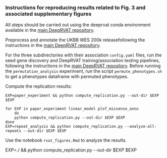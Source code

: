 ### Instructions for reproducing results related to Fig. 3 and associated supplementary figures

All steps should be carried out using the deeprvat conda environment available in the [main DeepRVAT repository](https://github.com/PMBio/deeprvat/).

Preprocess and annotate the UKBB WES 200k releasefollowing the instructions in the [main DeepRVAT repository](https://github.com/PMBio/deeprvat/).

For the three subdirectories with their association `config.yaml` files, run the seed gene discovery and DeepRVAT training/association testing pipelines, following the instructions in the [main DeepRVAT repository](https://github.com/PMBio/deeprvat/). Before running the `permutation_analysis` experiment, run the script `permute_phenotypes.sh` to get a phenotypes dataframe with permuted phenotypes.

Compute the replication results:
```
EXP=paper_experiment && python compute_replication.py --out-dir $EXP $EXP

for EXP in paper_experiment linear_model plof_missense_anno
    do
    python compute_replication.py --out-dir $EXP $EXP
done
EXP=repeat_analysis && python compute_replication.py --analyze-all-repeats --out-dir $EXP $EXP
```

Use the notebook `rvat_figures.Rmd` to analyze the results.

EXP=./ && python compute_replication.py --out-dir $EXP $EXP